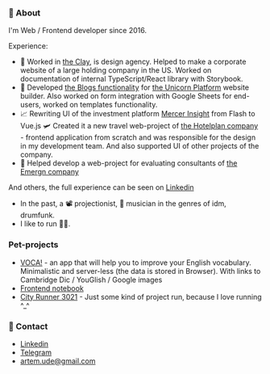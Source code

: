 ### 👋 About

<!--
**artemshar/artemshar** is a ✨ _special_ ✨ repository because its `README.md` (this file) appears on your GitHub profile.

Here are some ideas to get you started:

- 🔭 I’m currently working on ...
- 🌱 I’m currently learning ...
- 👯 I’m looking to collaborate on ...
- 🤔 I’m looking for help with ...
- 💬 Ask me about ...
- 📫 How to reach me: ...
- 😄 Pronouns: ...
- ⚡ Fun fact: ...
-->

I'm Web / Frontend developer since 2016.

Experience:

- 🎨 Worked in [the Clay](https://clay.global/), is design agency. Helped to make a corporate website of a large holding company in the US. Worked on documentation of internal TypeScript/React library with Storybook.
- 🦄 Developed [the Blogs functionality](https://www.producthunt.com/posts/blogs-by-unicorn-platform) for [the Unicorn Platform](https://unicornplatform.com/) website builder. Also worked on form integration with Google Sheets for end-users, worked on templates functionality.
- 📈 Rewriting UI of the investment platform [Mercer Insight](https://www.mercerinsight.com) from Flash to Vue.js
🛩️ Created it a new travel web-project of [the Hotelplan company](https://www.hotelplan.ch/) - frontend application from scratch and was responsible for the design in my development team. And also supported UI of other projects of the company. 
- 👔 Helped develop a web-project for evaluating consultants of [the Emergn company](https://www.emergn.com/)

And others, the full experience can be seen on [Linkedin](https://www.linkedin.com/in/artemshar/)

- In the past, a 📽️ projectionist, 🎹 musician in the genres of idm, drumfunk. 
- I like to run 🏃🏼.

### Pet-projects
- [VOCA!](https://voca.vercel.app/) - an app that will help you to improve your English vocabulary. Minimalistic and server-less (the data is stored in Browser). With links to Cambridge Dic / YouGlish / Google images
- [Frontend notebook](https://artemshar.github.io/frontend-book/)
- [City Runner 3021](https://cityrunner3021.vercel.app/) - Just some kind of project run, because I love running ^_^

### 🔗 Contact
- [Linkedin](https://www.linkedin.com/in/artemshar/)
- [Telegram](https://t.me/artemshar)
- artem.ude@gmail.com


